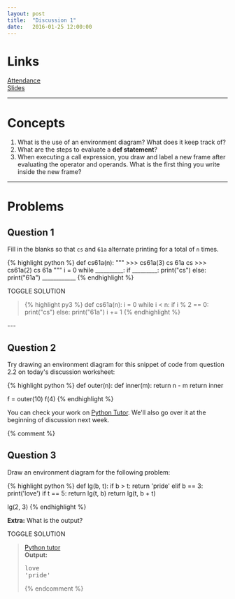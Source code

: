 ```yaml
---
layout: post
title:  "Discussion 1"
date:   2016-01-25 12:00:00
---
```


# Links
[Attendance](http://tiny.cc/tammy-61A)  
[Slides](https://docs.google.com/presentation/d/1lnPyRlLJZR7JA1NlpUooiSJqDLw3GOy6IA3IbfrZsSY/edit?usp=sharin://docs.google.com/presentation/d/1VkcDwymEQh2FkBd1CMIwcDScVhFjoQ4Wd-njC2MC5t0/edit?usp=sharing)

---

# Concepts  
1. What is the use of an environment diagram? What does it keep track of?
2. What are the steps to evaluate a **def statement**?
3. When executing a call expression, you draw and label a new frame after evaluating the operator and operands. What is the first thing you write inside the new frame?

--- 

# Problems  

## Question 1  

Fill in the blanks so that <code>cs</code> and <code>61a</code> alternate printing for a total of <code>n</code> times.

{% highlight python %}
def cs61a(n):
    """
    >>> cs61a(3)
    cs
    61a
    cs
    >>> cs61a(2)
    cs
    61a
    """
    i = 0
    while __________:
        if _________:
            print("cs")
        else:
            print("61a")
        ____________
{% endhighlight %}    

<a class="btn btn-default solution-toggle-3">TOGGLE SOLUTION</a>

<blockquote class="solution-3">
{% highlight py3 %}
def cs61a(n):
    i = 0
    while i < n:
        if i % 2 == 0:
            print("cs")
        else:
            print("61a")
        i += 1
{% endhighlight %}    
</blockquote>
 --- 
  
## Question 2  
Try drawing an environment diagram for this snippet of code
from question 2.2 on today's discussion worksheet:

{% highlight python %}
def outer(n):
    def inner(m):
        return n - m
    return inner

f = outer(10)
f(4)
{% endhighlight %}

You can check your work on [Python Tutor](http://tutor.cs61a.org). We'll
also go over it at the beginning of discussion next week.

{% comment %}
## Question 3
Draw an environment diagram for the following problem:

{% highlight python %}
def lg(b, t):
    if b > t:
        return 'pride'
    elif b == 3:
        print('love')
    if t == 5:
        return lg(t, b)
    return lg(t, b + t)

lg(2, 3)
{% endhighlight %}

**Extra:** What is the output?

<a class="btn btn-default solution-toggle-2">TOGGLE SOLUTION</a>

<blockquote class="solution-2"><a href="http://pythontutor.com/composingprograms.html#code=def+lg(b,+t%29%3A%0A++++if+b+%3E+t%3A%0A++++++++return+'pride'%0A++++elif+b+%3D%3D+3%3A%0A++++++++print('pride'%29%0A++++if+t+%3D%3D+5%3A%0A++++++++return+lg(t,+b%29%0A++++return+lg(b,+b+%2B+t%29%0A%0Alg(2,+3%29&mode=display&origin=composingprograms.js&cumulative=true&py=3&rawInputLstJSON=%5B%5D&curInstr=16">Python tutor</a> <br/>
<b>Output:</b>
<pre>love
'pride'
</pre>
{% endcomment %}
